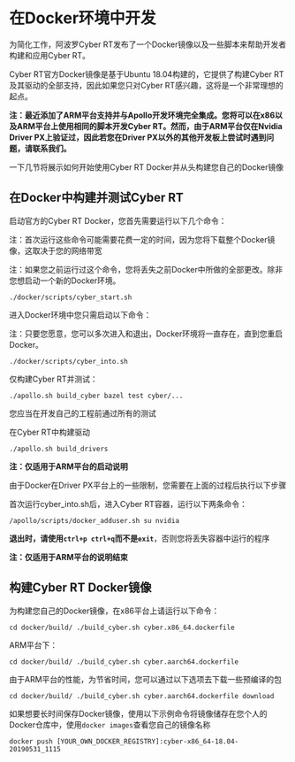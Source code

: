 # 在Docker环境中开发

为简化工作，阿波罗Cyber RT发布了一个Docker镜像以及一些脚本来帮助开发者构建和应用Cyber RT。

Cyber RT官方Docker镜像是基于Ubuntu 18.04构建的，它提供了构建Cyber RT及其驱动的全部支持，因此如果您只对Cyber RT感兴趣，这将是一个非常理想的起点。

**注：最近添加了ARM平台支持并与Apollo开发环境完全集成。您将可以在x86以及ARM平台上使用相同的脚本开发Cyber RT。然而，由于ARM平台仅在Nvidia Driver PX上验证过，因此若您在Driver PX以外的其他开发板上尝试时遇到问题，请联系我们。**

一下几节将展示如何开始使用Cyber RT Docker并从头构建您自己的Docker镜像

## 在Docker中构建并测试Cyber RT

启动官方的Cyber RT Docker，您首先需要运行以下几个命令：

注：首次运行这些命令可能需要花费一定的时间，因为您将下载整个Docker镜像，这取决于您的网络带宽

注：如果您之前运行过这个命令，您将丢失之前Docker中所做的全部更改。除非您想启动一个新的Docker环境。

`./docker/scripts/cyber_start.sh`

进入Docker环境中您只需启动以下命令：

注：只要您愿意，您可以多次进入和退出，Docker环境将一直存在，直到您重启Docker。

`./docker/scripts/cyber_into.sh`

仅构建Cyber RT并测试：

`./apollo.sh build_cyber bazel test cyber/...`

您应当在开发自己的工程前通过所有的测试

在Cyber RT中构建驱动

`./apollo.sh build_drivers`

**注：仅适用于ARM平台的启动说明**

由于Docker在Driver PX平台上的一些限制，您需要在上面的过程后执行以下步骤

首次运行cyber\_into.sh后，进入Cyber RT容器，运行以下两条命令：

`/apollo/scripts/docker_adduser.sh su nvidia`

**退出时，请使用`ctrl+p ctrl+q`而不是`exit`**，否则您将丢失容器中运行的程序

**注：仅适用于ARM平台的说明结束**

## 构建Cyber RT Docker镜像

为构建您自己的Docker镜像，在x86平台上请运行以下命令：

`cd docker/build/ ./build_cyber.sh cyber.x86_64.dockerfile`

ARM平台下：

`cd docker/build/ ./build_cyber.sh cyber.aarch64.dockerfile`

由于ARM平台的性能，为节省时间，您可以通过以下选项去下载一些预编译的包

`cd docker/build/ ./build_cyber.sh cyber.aarch64.dockerfile download`

如果想要长时间保存Docker镜像，使用以下示例命令将镜像储存在您个人的Docker仓库中，使用`docker images`查看您自己的镜像名称

`docker push [YOUR_OWN_DOCKER_REGISTRY]:cyber-x86_64-18.04-20190531_1115`

